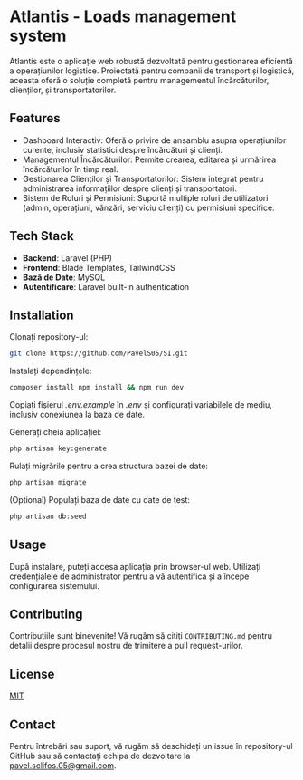 
# Atlantis - Loads management system

Atlantis este o aplicație web robustă dezvoltată pentru gestionarea eficientă a operațiunilor logistice. Proiectată pentru companii de transport și logistică, aceasta oferă o soluție completă pentru managementul încărcăturilor, clienților, și transportatorilor.

## Features

- Dashboard Interactiv: Oferă o privire de ansamblu asupra operațiunilor curente, inclusiv statistici despre încărcături și clienți.
- Managementul Încărcăturilor: Permite crearea, editarea și urmărirea încărcăturilor în timp real.
- Gestionarea Clienților și Transportatorilor: Sistem integrat pentru administrarea informațiilor despre clienți și transportatori.
- Sistem de Roluri și Permisiuni: Suportă multiple roluri de utilizatori (admin, operațiuni, vânzări, serviciu clienți) cu permisiuni specifice.

## Tech Stack

- **Backend**: Laravel (PHP)
- **Frontend**: Blade Templates, TailwindCSS
- **Bază de Date**: MySQL
- **Autentificare**: Laravel built-in authentication

## Installation

Clonați repository-ul:

```bash
git clone https://github.com/PavelS05/SI.git
```

Instalați dependințele:

```bash
composer install npm install && npm run dev
```

Copiați fișierul *.env.example* în *.env* și configurați variabilele de mediu, inclusiv conexiunea la baza de date. 

Generați cheia aplicației:

```bash
php artisan key:generate
```

Rulați migrările pentru a crea structura bazei de date: 

```bash
php artisan migrate
```

(Optional) Populați baza de date cu date de test:

```bash
php artisan db:seed
```


## Usage
După instalare, puteți accesa aplicația prin browser-ul web. Utilizați credențialele de administrator pentru a vă autentifica și a începe configurarea sistemului.
## Contributing

Contribuțiile sunt binevenite! Vă rugăm să citiți `CONTRIBUTING.md` pentru detalii despre procesul nostru de trimitere a pull request-urilor.
## License

[MIT](https://choosealicense.com/licenses/mit/)


## Contact

Pentru întrebări sau suport, vă rugăm să deschideți un issue în repository-ul GitHub sau să contactați echipa de dezvoltare la pavel.sclifos.05@gmail.com.